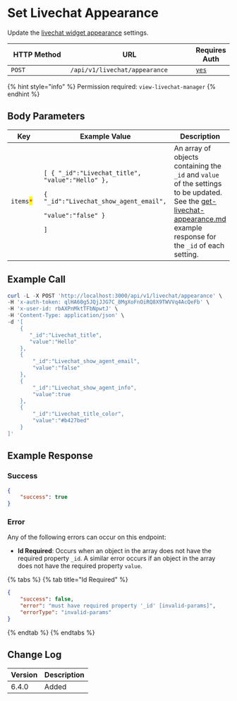 # Set Livechat Appearance

Update the [livechat widget appearance](https://docs.rocket.chat/use-rocket.chat/omnichannel/livechat-widget-appearance) settings.

<table><thead><tr><th width="163">HTTP Method</th><th width="304">URL</th><th>Requires Auth</th></tr></thead><tbody><tr><td><code>POST</code></td><td><code>/api/v1/livechat/appearance</code></td><td><a href="../../../authentication-endpoints/"><code>yes</code></a></td></tr></tbody></table>

{% hint style="info" %}
Permission required: `view-livechat-manager`
{% endhint %}

## Body Parameters

<table><thead><tr><th width="182.33333333333331">Key</th><th width="293">Example Value</th><th>Description</th></tr></thead><tbody><tr><td><code>items</code><mark style="color:red;"><code>*</code></mark></td><td><p><code>[ { "_id":"Livechat_title", "value":"Hello" },</code> </p><p><code>{ "_id":"Livechat_show_agent_email",</code> </p><p><code>"value":"false" }</code></p><p><code>]</code></p></td><td>An array of objects containing the  <code>_id</code> and <code>value</code>  of the settings to be updated. See the  <a data-mention href="get-livechat-appearance.md">get-livechat-appearance.md</a>  example response for the <code>_id</code> of each setting.</td></tr></tbody></table>

## Example Call

```powershell
curl -L -X POST 'http://localhost:3000/api/v1/livechat/appearance' \
-H 'x-auth-token: qlHA60g5JQjJJG7C_8MgXoFnOiRQ8X9TWVVq4AcQeFb' \
-H 'x-user-id: rbAXPnMktTFbNpwtJ' \
-H 'Content-Type: application/json' \
-d '[
    {
       "_id":"Livechat_title",
       "value":"Hello"
    },
    {
        "_id":"Livechat_show_agent_email",
        "value":"false"
    },
    {
        "_id":"Livechat_show_agent_info",
        "value":true
    },
    {
        "_id":"Livechat_title_color",
        "value":"#b427bed"
    }			
]'
```

## Example Response

### Success

```json
{
    "success": true
}
```

### Error

Any of the following errors can occur on this endpoint:

* **Id Required**: Occurs when an object in the array does not have the required property `_id`. A similar error occurs if an object in the array does not have the required property `value`.

{% tabs %}
{% tab title="Id Required" %}
```json
{
    "success": false,
    "error": "must have required property '_id' [invalid-params]",
    "errorType": "invalid-params"
}
```
{% endtab %}
{% endtabs %}

## Change Log

| Version | Description |
| ------- | ----------- |
| 6.4.0   | Added       |
